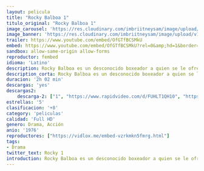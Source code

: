 ```yaml
---
layout: pelicula
title: "Rocky Balboa 1"
titulo_original: "Rocky Balboa 1"
image_carousel: 'https://res.cloudinary.com/imbriitneysam/image/upload/v1543287701/rock1-poster-min.jpg'
image_banner: 'https://res.cloudinary.com/imbriitneysam/image/upload/v1543287702/rocky1-banner-min.jpg'
trailer: https://www.youtube.com/embed/OfGTfBCSMkU
embed: https://www.youtube.com/embed/OfGTfBCSMkU?rel=0&amp;hd=1&border=0&wmode=opaque&enablejsapi=1&modestbranding=1&controls=1&showinfo=1
sandbox: allow-same-origin allow-forms
reproductor: fembed
idioma: 'Latino'
description: Rocky Balboa es un desconocido boxeador a quien se le ofrece la posibilidad de pelear por el título mundial de los pesos pesados. Con una gran fuerza de voluntad, Rocky se prepara concienzudamente para el combate y de la misma manera para los cambios que acabarán produciéndose en su vida.
description_corta: Rocky Balboa es un desconocido boxeador a quien se le ofrece la posibilidad de pelear por el título mundial de los pesos pesados. Con una gran fuerza de voluntad, Rocky se prepara concienzudamente para el combate y de la misma manera para...
duracion: '2h 02 min'
descargas: 'yes'
descargas2:
    descarga-2: ["1", "https://www.rapidvideo.com/d/FUHLT1QH10", "https://www.google.com/s2/favicons?domain=www.rapidvideo.com","RapidVideo","https://res.cloudinary.com/imbriitneysam/image/upload/v1541473684/mexico.png", "Latino", "Full HD"]
estrellas: '5'
clasificacion: '+8'
category: 'peliculas'
calidad: 'Full HD'
genero: Drama, Acción
anio: '1976'
reproductores: ["https://vidlox.me/embed-vzrkmkn5fmrg.html"]
tags:
- Drama
twitter_text: Rocky 1
introduction: Rocky Balboa es un desconocido boxeador a quien se le ofrece la posibilidad de pelear por el título mundial de los pesos pesados. Con una gran fuerza de voluntad, Rocky se prepara concienzudamente para el combate y de la misma manera para..
---
```



 







